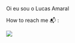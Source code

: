 Oi eu sou o Lucas Amaral


How to reach me 📬 :

<div>
  <a href ="mailto:lucasamaralap@outlook.com" target="_blank"><img src="https://img.shields.io/badge/Gmail-D14836?style=for-the-badge&logo=gmail&logoColor=white" target="_blank"></a>   
</div>

